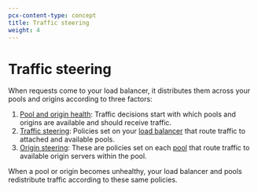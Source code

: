 ```yaml
---
pcx-content-type: concept
title: Traffic steering
weight: 4
---
```


# Traffic steering

When requests come to your load balancer, it distributes them across your pools and origins according to three factors:

1.  [Pool and origin health](/load-balancing/understand-basics/health-details/): Traffic decisions start with which pools and origins are available and should receive traffic.
2.  [Traffic steering](load-balancing/understand-basics/traffic-steering/steering-policies/): Policies set on your [load balancer](/load-balancing/understand-basics/load-balancers/) that route traffic to attached and available pools.
3.  [Origin steering](/load-balancing/understand-basics/traffic-steering/origin-level-steering/): These are policies set on each [pool](/load-balancing/understand-basics/pools/) that route traffic to available origin servers within the pool.

When a pool or origin becomes unhealthy, your load balancer and pools redistribute traffic according to these same policies.
